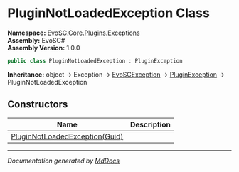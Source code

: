﻿<!--  
  <auto-generated>   
    The contents of this file were generated by a tool.  
    Changes to this file may be list if the file is regenerated  
  </auto-generated>   
-->

# PluginNotLoadedException Class

**Namespace:** [EvoSC.Core.Plugins.Exceptions](../index.md)  
**Assembly:** EvoSC\#  
**Assembly Version:** 1.0.0

```csharp
public class PluginNotLoadedException : PluginException
```

**Inheritance:** object → Exception → [EvoSCException](../../../Exceptions/EvoSCException/index.md) → [PluginException](../PluginException/index.md) → PluginNotLoadedException

## Constructors

| Name                                                    | Description |
| ------------------------------------------------------- | ----------- |
| [PluginNotLoadedException(Guid)](constructors/index.md) |             |

___

*Documentation generated by [MdDocs](https://github.com/ap0llo/mddocs)*
